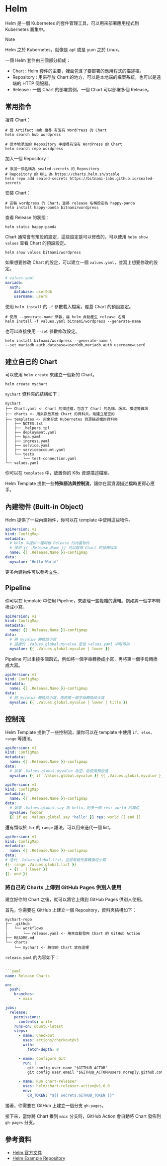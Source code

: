 # Helm

Helm 是一個 Kubernetes 的套件管理工具，可以用來部署應用程式到 Kubernetes 叢集中。

> [!NOTE]
>
> Helm 之於 Kubernetes，就像是 apt 或是 yum 之於 Linux。

一個 Helm 套件由三個部分組成：

- Chart : Helm 套件的主要，裡面包含了要部署的應用程式的描述檔。
- Repository : 用來存放 Chart 的地方，可以是本地端的檔案系統，也可以是遠端的 HTTP 伺服器。
- Release : 一個 Chart 的部署實例，一個 Chart 可以部署多個 Release。

## 常用指令

搜尋 Chart：

```shell
# 從 Artifact Hub 搜尋 有沒有 WordPress 的 Chart
helm search hub wordpress

# 從本地添加的 Repository 中搜尋有沒有 WordPress 的 Chart
helm search repo wordpress
```

加入一個 Repository：

```shell
# 添加一個名稱為 sealed-secrets 的 Repository
# Repository 的 URL 為 https://charts.helm.sh/stable
helm repo add sealed-secrets https://bitnami-labs.github.io/sealed-secrets
```

安裝 Chart：

```shell
# 安裝 wordpress 的 Chart，並將 release 名稱設定為 happy-panda
helm install happy-panda bitnami/wordpress
```

查看 Release 的狀態：

```shell
helm status happy-panda
```

Chart 通常會有預設的設定，這些設定是可以修改的，可以使用 `helm show values` 查看 Chart 的預設設定。

```shell
helm show values bitnami/wordpress
```

如果想要修改 Chart 的設定，可以建立一個 `values.yaml`，並寫上想要修改的設定。

```yaml
# values.yaml
mariadb:
  auth:
    database: user0db
    username: user0
```

使用 `helm install` 的 `-f` 參數載入檔案，覆蓋 Chart 的預設設定。

```shell
# 使用 --generate-name 參數，讓 helm 自動產生 release 名稱
helm install -f values.yaml bitnami/wordpress --generate-name
```

也可以直接使用 `--set` 參數修改設定。

```shell
helm install bitnami/wordpress --generate-name \
--set mariadb.auth.database=user0db,mariadb.auth.username=user0
```

## 建立自己的 Chart

可以使用 `helm create` 來建立一個新的 Chart。

```shell
helm create mychart
```

`mychart` 資料夾的結構如下：

```text
mychart
├── Chart.yaml <- Chart 的描述檔，包含了 Chart 的名稱、版本、描述等資訊
├── charts <- 用來存放其他 Chart 的資料夾，剛建立是空的
├── templates <- 用來存放 Kubernetes 資源描述檔的資料夾
│   ├── NOTES.txt
│   ├── _helpers.tpl
│   ├── deployment.yaml
│   ├── hpa.yaml
│   ├── ingress.yaml
│   ├── service.yaml
│   ├── serviceaccount.yaml
│   └── tests
│       └── test-connection.yaml
└── values.yaml
```

你可以在 `templates` 中，放置你的 K8s 資源描述檔案。

Helm Template 提供一些**特殊語法與控制流**，讓你在寫資源描述檔時更得心應手。

## 內建物件 (Built-in Object)

Helm 提供了一些內建物件，你可以在 template 中使用這些物件。

```yaml
apiVersion: v1
kind: ConfigMap
metadata:
  # Helm 中提供一種叫做 Release 的內置物件
  # 使用 {{ .Release.Name }} 可以取得 Chart 的發佈版本
  name: {{ .Release.Name }}-configmap
data:
  myvalue: "Hello World"
```

更多內建物件可以參考[文件](https://helm.sh/zh/docs/chart_template_guide/builtin_objects/)。

## Pipeline

你可以在 template 中使用 Pipeline，來處理一些複雜的邏輯。例如將一個字串轉換成小寫。

```yaml
apiVersion: v1
kind: ConfigMap
metadata:
  name: {{ .Release.Name }}-configmap
data:
  # 將 myvalue 轉換成小寫
  # 這裡的 .Values.global.myvalue 是從 values.yaml 中取得的
  myvalue: {{ .Values.global.myvalue | lower }}
```

Pipeline 可以串接多個函式，例如將一個字串轉換成小寫，再將第一個字母轉換成大寫。

```yaml
apiVersion: v1
kind: ConfigMap
metadata:
  name: {{ .Release.Name }}-configmap
data:
  # 將 myvalue 轉換成小寫，再將第一個字母轉換成大寫
  myvalue: {{ .Values.global.myvalue | lower | title }}
```

## 控制流

Helm Template 提供了一些控制流，讓你可以在 template 中使用 `if`、`else`、`range` 等語法。

```yaml
apiVersion: v1
kind: ConfigMap
metadata:
  name: {{ .Release.Name }}-configmap
data:
  # 如果 .Values.global.myvalue 為空，則使用預設值
  myvalue: {{ if .Values.global.myvalue }} {{ .Values.global.myvalue }} {{ else }} default value {{ end }}
```

```yaml
apiVersion: v1
kind: ConfigMap
metadata:
  name: {{ .Release.Name }}-configmap
data:
  # 如果 .Values.global.say 為 hello，則多一個 res: world 的欄位
  myvalue: foobar
  {{ if eq .Values.global.say "hello" }} res: world {{ end }}
```

還有類似於 `for` 的 `range` 語法，可以用來迭代一個 list。

```yaml
apiVersion: v1
kind: ConfigMap
metadata:
  name: {{ .Release.Name }}-configmap
data:
# 迭代 .Values.global.list，並將每個元素轉換成小寫
{{- range .Values.global.list }}
  - {{ . | lower }}
{{- end }}
```

### 將自己的 Charts 上傳到 GitHub Pages 供別人使用

建立好你的 Chart 之後，就可以將它上傳到 GitHub Pages 供別人使用。

首先，你需要在 GitHub 上建立一個 Repository，資料夾結構如下：

```text
mychart-repo
├── .github
│   └── workflows
│       └── release.yaml <- 用來自動發佈 Chart 的 GitHub Action
├── README.md
└── charts
    └── mychart <- 將你的 Chart 放在這裡
```

`release.yaml` 的內容如下：

````yaml

```yaml
name: Release Charts

on:
  push:
    branches:
      - main

jobs:
  release:
    permissions:
      contents: write
    runs-on: ubuntu-latest
    steps:
      - name: Checkout
        uses: actions/checkout@v3
        with:
          fetch-depth: 0

      - name: Configure Git
        run: |
          git config user.name "$GITHUB_ACTOR"
          git config user.email "$GITHUB_ACTOR@users.noreply.github.com"

      - name: Run chart-releaser
        uses: helm/chart-releaser-action@v1.6.0
        env:
          CR_TOKEN: "${{ secrets.GITHUB_TOKEN }}"
````

接著，你需要在 GitHub 上建立一個分支 `gh-pages`。

接下來，當你將 Chart 推到 `main` 分支時，GitHub Action 會自動將 Chart 發佈到 `gh-pages` 分支。

## 參考資料

- [Helm 官方文件](https://helm.sh/zh/docs/)
- [Helm Example Repository](https://github.com/helm/examples)
